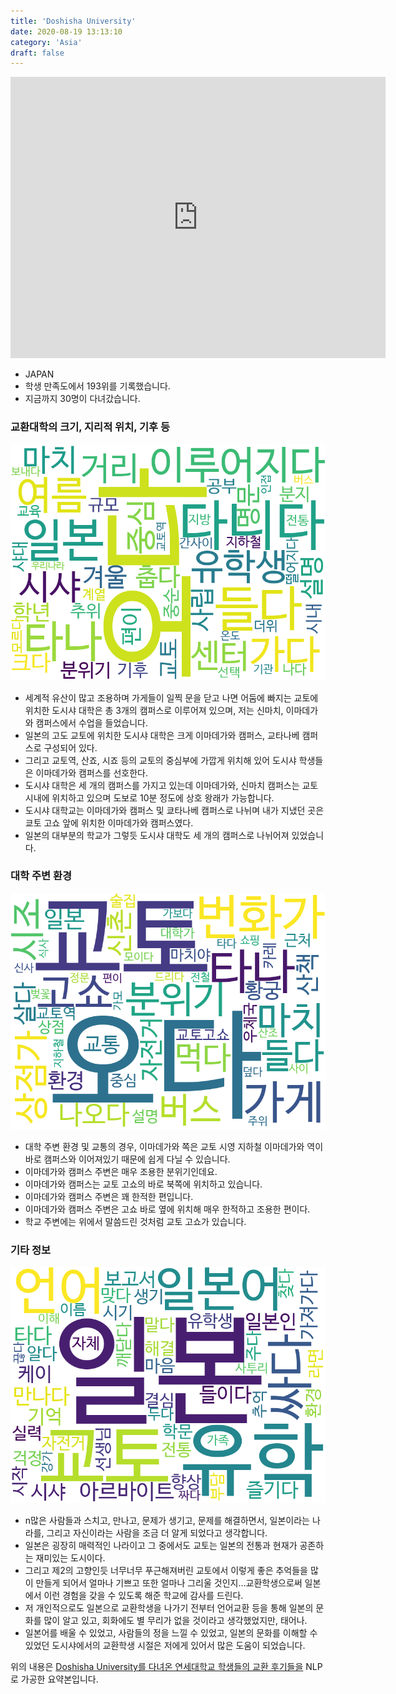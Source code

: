 ```yaml
---
title: 'Doshisha University'
date: 2020-08-19 13:13:10
category: 'Asia'
draft: false
---
```


<iframe
width="600"
height="450"
frameborder="0" style="border:0"
src="https://www.google.com/maps/embed/v1/place?key=AIzaSyC9e1AME-pVmWC4hBpFdu5S4dKzyepa3HQ&q=Doshisha+University&center=35.030091600000006,135.76068830000003&zoom=14" allowfullscreen>
</iframe>


* JAPAN
* 학생 만족도에서 193위를 기록했습니다.
* 지금까지 30명이 다녀갔습니다. 

### 교환대학의 크기, 지리적 위치, 기후 등

![gen_info-WordCloud](../univ_wordclouds_okt/gen_info/JP000005_gen_info_okt.png)

* 세계적 유산이 많고 조용하며 가게들이 일찍 문을 닫고 나면 어둠에 빠지는 교토에 위치한 도시샤 대학은 총 3개의 캠퍼스로 이루어져 있으며, 저는 신마치, 이마데가와 캠퍼스에서 수업을 들었습니다.
* 일본의 고도 교토에 위치한 도시샤 대학은 크게 이마데가와 캠퍼스, 교타나베 캠퍼스로 구성되어 있다.
* 그리고 교토역, 산죠, 시죠 등의 교토의 중심부에 가깝게 위치해 있어 도시샤 학생들은 이마데가와 캠퍼스를 선호한다.
* 도시샤 대학은 세 개의 캠퍼스를 가지고 있는데 이마데가와, 신마치 캠퍼스는 교토 시내에 위치하고 있으며 도보로 10분 정도에 상호 왕래가 가능합니다.
* 도시샤 대학교는 이마데가와 캠퍼스 및 쿄타나베 캠퍼스로 나뉘며 내가 지냈던 곳은 쿄토 고쇼 앞에 위치한 이마데가와 캠퍼스였다.
* 일본의 대부분의 학교가 그렇듯 도시샤 대학도 세 개의 캠퍼스로 나뉘어져 있었습니다.


### 대학 주변 환경

![env_info-WordCloud](../univ_wordclouds_okt/env_info/JP000005_env_info_okt.png)

* 대학 주변 환경 및 교통의 경우, 이마데가와 쪽은 교토 시영 지하철 이마데가와 역이 바로 캠퍼스와 이어져있기 때문에 쉽게 다닐 수 있습니다.
* 이마데가와 캠퍼스 주변은 매우 조용한 분위기인데요.
* 이마데가와 캠퍼스는 교토 고쇼의 바로 북쪽에 위치하고 있습니다.
* 이마데가와 캠퍼스 주변은 꽤 한적한 편입니다.
* 이마데가와 캠퍼스 주변은 고쇼 바로 옆에 위치해 매우 한적하고 조용한 편이다.
* 학교 주변에는 위에서 말씀드린 것처럼 교토 고쇼가 있습니다.


### 기타 정보

![etc_info-WordCloud](../univ_wordclouds_okt/etc_info/JP000005_etc_info_okt.png)

* n많은 사람들과 스치고, 만나고, 문제가 생기고, 문제를 해결하면서, 일본이라는 나라를, 그리고 자신이라는 사람을 조금 더 알게 되었다고 생각합니다.
* 일본은 굉장히 매력적인 나라이고 그 중에서도 교토는 일본의 전통과 현재가 공존하는 재미있는 도시이다.
* 그리고 제2의 고향인듯 너무너무 푸근해져버린 교토에서 이렇게 좋은 추억들을 많이 만들게 되어서 얼마나 기쁘고 또한 얼마나 그리울 것인지…교환학생으로써 일본에서 이런 경험을 갖을 수 있도록 해준 학교에 감사를 드린다.
* 저 개인적으로도 일본으로 교환학생을 나가기 전부터 언어교환 등을 통해 일본의 문화를 많이 알고 있고, 회화에도 별 무리가 없을 것이라고 생각했었지만, 태어나.
* 일본어를 배울 수 있었고, 사람들의 정을 느낄 수 있었고, 일본의 문화를 이해할 수 있었던 도시샤에서의 교환학생 시절은 저에게 있어서 많은 도움이 되었습니다.


위의 내용은 [Doshisha University를 다녀온 연세대학교 학생들의 교환 후기들을](http://oia.yonsei.ac.kr/partner/expReport.asp?ucode=JP000005&bgbn=A) NLP로 가공한 요약본입니다. 
